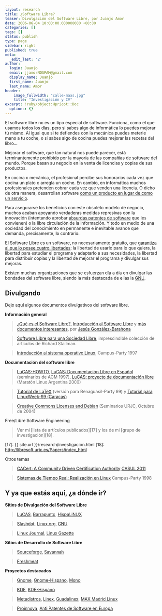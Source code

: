 ```yaml
---
layout: research
title: ¿Software Libre?
teaser: Divulgación del Software Libre, por Juanjo Amor
date: 2006-06-04 10:00:00.000000000 +00:00
categories: []
tags: []
status: publish
type: page
sidebar: right
published: true
meta:
  _edit_last: '2'
author:
  login: Juanjo
  email: jjamorNOSPAM@gmail.com
  display_name: Juanjo
  first_name: Juanjo
  last_name: Amor
header:
    image_fullwidth: "calle-maas.jpg"
    title: "Investigación y CV"
excerpt: !ruby/object:Hpricot::Doc
  options: {}
---
```


El software libre no es un tipo especial de software. Funciona, como el que usamos todos los días, pero si sabes algo de informática lo puedes mejorar tú mismo. Al igual que si te defiendes con la mecánica puedes meterle mano a tu coche, o si sabes algo de cocina puedes mejorar las recetas del libro... 

Mejorar el software, que tan natural nos puede parecer, está terminantemente prohibido por la mayoría de las compañías de software del mundo. Porque basan su negocio en la venta de licencias y copias de sus productos. 

En cocina o mecánica, el profesional percibe sus honorarios cada vez que cocina un plato o arregla un coche. En cambio, en informática muchos profesionales pretenden cobrar cada vez que venden una licencia. O dicho de otra manera, desarrollan software [como un producto en lugar de como un servicio][1]. 

Para asegurarse los beneficios con este obsoleto modelo de negocio, muchos acaban apoyando verdaderas medidas represivas con la innovación (intentando aprobar [absurdas patentes de software][2] que les convienen) o la libre circulación de la información. Y todo en medio de una sociedad del conocimiento en permanente e inevitable avance que demanda, precisamente, lo contrario. 

El Software Libre es un software, no necesariamente gratuito, que [garantiza al que lo posee cuatro libertades][3]: la libertad de usarlo para lo que quiera, la libertad para estudiar el programa y adaptarlo a sus necesidades, la libertad para distribuir copias y la libertad de mejorar el programa y divulgar sus mejoras. 

Existen muchas organizaciones que se esfuerzan día a día en divulgar las bondades del software libre, siendo la más destacada de ellas la [GNU][4].

[1]: http://sinetgy.com/~jgb/articulos/software-servicio/
[2]: http://proinnova.hispalinux.es/
[3]: http://www.gnu.org/philosophy/free-sw.es.html
[4]: http://www.gnu.org/

Divulgando
----------

Dejo aquí algunos documentos divulgativos del software libre.

**Información general**

> [¿Qué es el Software Libre?][5], [Introducción al Software Libre][6] y [más documentos interesantes][7], por [Jesús González-Barahona][8]

> [Software Libre para una Sociedad Libre][9], imprescindible colección de artículos de Richard Stallman.

> [Introducción al sistema operativo Linux][10], Campus-Party 1997

[5]: http://sinetgy.com/~jgb/articulos/soft-libre-que-es/
[6]: http://curso-sobre.berlios.de/introsobre
[7]: http://sinetgy.com/~jgb/
[8]: http://gsyc.escet.urjc.es/~jgb/

[9]: http://biblioweb.sindominio.net/pensamiento/softlibre/index.html

[10]: http://es.tldp.org/Presentaciones/1997cp/conf-jjamor/conf-jjamor-cp97.tgz

**Documentación del software libre**

> [LuCAS-HOWTO][11], [LuCAS: Documentación Libre en Español][12] (seminarios de ACM 1997), [LuCAS: proyecto de documentación libre][13] (Maratón Linux Argentina 2000)

> [Tutorial de LaTeX][14] (versión para Benaguasil-Party 99) y [Tutorial para LinuxWeek-99 (Caracas)][15]

> [Creative Commons Licenses and Debian][16] (Seminarios URJC, Octubre de 2004)

[11]: http://es.tldp.org/Manuales-LuCAS/guides/LUCAS-HOWTO
[12]: http://es.tldp.org/Presentaciones/200001acm-fim/conf-jjamor/pres-acm.sdd.gz
[13]: http://es.tldp.org/Presentaciones/200001maraton/conf-lucas/conferencia/
[14]: http://es.tldp.org/Presentaciones/1999benaguasil/conf-jjamor/tutortex.tar
[15]: http://es.tldp.org/Presentaciones/1999linuxweek/conf-jjamor/tutor-tex.tar.gz
[16]: http://libresoft.dat.escet.urjc.es:9080/grex/seminarios_files/creative-commons-debian-jjamor.pdf

Free/Libre Software Engineering

> Ver mi [lista de artículos publicados][17] y los de mi [grupo de investigación][18].

[17]: {{ site.url }}/research/investigacion.html
[18]: http://libresoft.urjc.es/Papers/index_html

Otros temas

> [CACert: A Community Driven Certification Authority][19] [CASUL 2011][20]

> [Sistemas de Tiempo Real: Realización en Linux][21] Campus-Party 1998

[19]: https://dramor-research-files.firebaseapp.com/research/talks/20110429-Madrid-casul-cacert.pdf
[20]: http://formacion.libresoft.es/cursos/sistemas
[21]: http://es.tldp.org/Presentaciones/1998cp/conf-jjamor/conf-jjamor-cp98.tgz

Y ya que estás aquí, ¿a dónde ir?
---------------------------------

**Sitios de Divulgación del Software Libre**

> [LuCAS][22], [Barrapunto][23], [HispaLiNUX][24]

> [Slashdot][25], [Linux.org][26], [GNU][27]

> [Linux Journal][28], [Linux Gazette][29]

[22]: http://es.tldp.org/
[23]: http://barrapunto.com/
[24]: http://www.hispalinux.es/
[25]: http://slashdot.org/
[26]: http://www.linux.org/
[27]: http://www.gnu.org/
[28]: http://www.linuxjournal.com/
[29]: http://www.linuxgazette.com/

**Sitios de Desarrollo de Software Libre**

> [Sourceforge][30], [Savannah][31]

> [Freshmeat][32]

[30]: http://sourceforge.net/
[31]: http://savannah.gnu.org/
[32]: http://freshmeat.net/

**Proyectos destacados**

> [Gnome][33], [Gnome-Hispano][34], [Mono][35]

> [KDE][36], [KDE-Hispano][37]

> [Metadistros][38], [Linex][39], [Guadalinex][40], [MAX Madrid Linux][41]

> [Proinnova][42], [Anti Patentes de Software en Europa][43]

[33]: http://www.gnome.org/
[34]: http://es.gnome.org/
[35]: http://www.mono-project.com/
[36]: http://www.kde.org/
[37]: http://es.kde.org/
[38]: http://metadistros.hispalinux.es/
[39]: http://www.linex.org/
[40]: http://www.guadalinex.org/
[41]: http://www.educa.madrid.org/web/madrid_linux/
[42]: http://proinnova.hispalinux.es/
[43]: http://demo.ffii.org/
